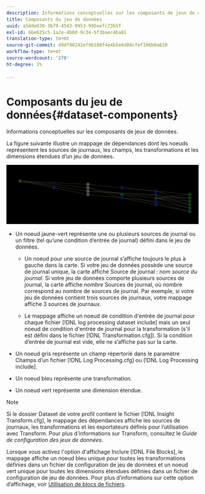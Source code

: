 ```yaml
---
description: Informations conceptuelles sur les composants de jeux de données.
title: Composants du jeu de données
uuid: a5dde039-3b79-4543-9953-995eefc73b5f
exl-id: 6be625c5-1a2e-4b0d-9c34-5f3baec4ba81
translation-type: tm+mt
source-git-commit: d9df90242ef96188f4e4b5e6d04cfef196b0a628
workflow-type: tm+mt
source-wordcount: '278'
ht-degree: 1%

---
```


# Composants du jeu de données{#dataset-components}

Informations conceptuelles sur les composants de jeux de données.

La figure suivante illustre un mappage de dépendances dont les noeuds représentent les sources de journaux, les champs, les transformations et les dimensions étendues d’un jeu de données.

![](assets/vis_DependencyMap.png)

* Un noeud jaune-vert représente une ou plusieurs sources de journal ou un filtre (tel qu’une condition d’entrée de journal) défini dans le jeu de données.

   * Un noeud pour une source de journal s’affiche toujours le plus à gauche dans la carte. Si votre jeu de données possède une source de journal unique, la carte affiche Source de journal : *nom source du journal*. Si votre jeu de données comporte plusieurs sources de journal, la carte affiche *nombre* Sources de journal, où nombre correspond au nombre de sources de journal. Par exemple, si votre jeu de données contient trois sources de journaux, votre mappage affiche 3 sources de journaux.

   * Le mappage affiche un noeud de condition d&#39;entrée de journal pour chaque fichier [!DNL log processing dataset include] mais un seul noeud de condition d&#39;entrée de journal pour la transformation (s&#39;il est défini dans le fichier [!DNL Transformation.cfg]). Si la condition d’entrée de journal est vide, elle ne s’affiche pas sur la carte.

* Un noeud gris représente un champ répertorié dans le paramètre Champs d’un fichier [!DNL Log Processing.cfg] ou [!DNL Log Processing include].

* Un noeud bleu représente une transformation.
* Un noeud vert représente une dimension étendue.

>[!NOTE]
>
>Si le dossier Dataset de votre profil contient le fichier [!DNL Insight Transform.cfg], le mappage des dépendances affiche les sources de journaux, les transformations et les exportateurs définis pour l’utilisation avec Transform. Pour plus d&#39;informations sur Transform, consultez le *Guide de configuration des jeux de données*.

Lorsque vous activez l&#39;option d&#39;affichage Inclure [!DNL File Blocks], le mappage affiche un noeud bleu unique pour toutes les transformations définies dans un fichier de configuration de jeu de données et un noeud vert unique pour toutes les dimensions étendues définies dans un fichier de configuration de jeu de données. Pour plus d’informations sur cette option d’affichage, voir [Utilisation de blocs de fichiers](../../../../../home/c-get-started/c-admin-intrf/c-dataset-mgrs/c-dep-maps/c-wkg-file-blocks.md#concept-3652bbabfbd34449a5f842d8aa598efc).
